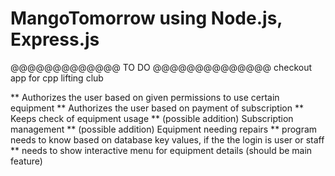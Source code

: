 # MangoTomorrow using Node.js, Express.js

@@@@@@@@@@@@@ TO DO @@@@@@@@@@@@@@
checkout app for cpp lifting club
 
** Authorizes the user based on given permissions to use certain equipment
** Authorizes the user based on payment of subscription
** Keeps check of equipment usage
** (possible addition) Subscription management
** (possible addition) Equipment needing repairs
** program needs to know based on database key values, if the the login is user or staff
** needs to show interactive menu for equipment details (should be main feature)
